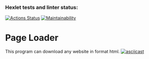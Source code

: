 ### Hexlet tests and linter status:
[![Actions Status](https://github.com/DanilCrazy99/fullstack-javascript-project-4/workflows/hexlet-check/badge.svg)](https://github.com/DanilCrazy99/fullstack-javascript-project-4/actions)
[![Maintainability](https://api.codeclimate.com/v1/badges/e42c69c38b0775449bde/maintainability)](https://codeclimate.com/github/DanilCrazy99/fullstack-javascript-project-4/maintainability)

# Page Loader
This program can download any website in format html.
[![asciicast](https://asciinema.org/a/iqGfJOqdVOGpepDSrdsqxzf9j.svg)](https://asciinema.org/a/iqGfJOqdVOGpepDSrdsqxzf9j)